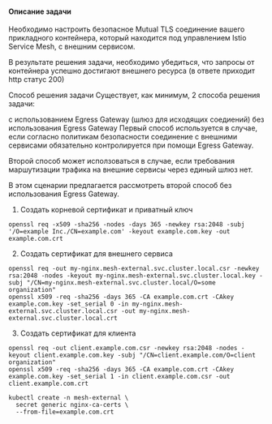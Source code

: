 #### Описание задачи
Необходимо настроить безопасное Mutual TLS соединение вашего прикладного контейнера, который находится под управлением Istio Service Mesh, c внешним сервисом.

В результате решения задачи, необходимо убедиться, что запросы от контейнера успешно достигают внешнего ресурса (в ответе приходит http статус 200)

Способ решения задачи
Существует, как минимум, 2 способа решения задачи:

с использованием Egress Gateway (шлюз для исходящих соедиений)
без использования Egress Gateway
Первый способ используется в случае, если согласно политикам безопасности соединение с внешними сервисами обязательно контролируется при помощи Egress Gateway.

Второй способ может исползоваться в случае, если требования маршутизации трафика на внешние сервисы через единый шлюз нет.

В этом сценарии предлагается рассмотреть второй способ без использования Egress Gateway.

1. Создать корневой сертификат и приватный ключ
``` shell
openssl req -x509 -sha256 -nodes -days 365 -newkey rsa:2048 -subj '/O=example Inc./CN=example.com' -keyout example.com.key -out example.com.crt
```
2. Создать сертификат для внешнего сервиса
``` shell
openssl req -out my-nginx.mesh-external.svc.cluster.local.csr -newkey rsa:2048 -nodes -keyout my-nginx.mesh-external.svc.cluster.local.key -subj "/CN=my-nginx.mesh-external.svc.cluster.local/O=some organization"
openssl x509 -req -sha256 -days 365 -CA example.com.crt -CAkey example.com.key -set_serial 0 -in my-nginx.mesh-external.svc.cluster.local.csr -out my-nginx.mesh-external.svc.cluster.local.crt
```
3. Создать сертификат для клиента
``` shell
openssl req -out client.example.com.csr -newkey rsa:2048 -nodes -keyout client.example.com.key -subj "/CN=client.example.com/O=client organization"
openssl x509 -req -sha256 -days 365 -CA example.com.crt -CAkey example.com.key -set_serial 1 -in client.example.com.csr -out client.example.com.crt
```

``` shell
kubectl create -n mesh-external \
  secret generic nginx-ca-certs \
  --from-file=example.com.crt
``` 
